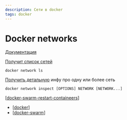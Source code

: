```yaml
---
description: Сети в docker
tags: docker
---
```

# Docker networks

[Документация](https://docs.docker.com/network/)

[Получит список сетей](https://docs.docker.com/engine/reference/commandline/network_ls/)

```shell
docker network ls
```

[Получить детальную](https://docs.docker.com/engine/reference/commandline/network_inspect/) инфу про одну или более сеть

```shell
docker network inspect [OPTIONS] NETWORK [NETWORK...]
```

[[docker-swarm-restart-containeers]]

- [[docker]]
- [[docker-swarm]]

[//begin]: # "Autogenerated link references for markdown compatibility"
[docker-swarm-restart-containeers]: docker-swarm-restart-containeers "Docker-swarm restart services"
[docker]: ../lists/docker "Docker"
[docker-swarm]: docker-swarm "Docker swarm"
[//end]: # "Autogenerated link references"